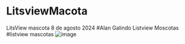 # LitsviewMacota
LitsView mascota 8 de agosto 2024
#Alan Galindo  Listview Moscotas
#listview mascotas
![image](https://github.com/user-attachments/assets/16cb2ce3-b2e0-4802-b8a7-0f66b586c3fa)
